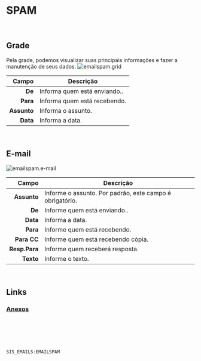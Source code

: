 # SPAM
<br>

## Grade
Pela grade, podemos visualizar suas principais informações e fazer a manutenção de seus dados.
![emailspam.grid](https://raw.githubusercontent.com/netforcews/docs-siscom/master/geral/imagens/emailspam.grid.png)

Campo | Descrição
--:|---
**De** | Informa quem está enviando..
**Para** | Informa quem está recebendo.
**Assunto** | Informa o assunto.
**Data** | Informa a data.
<br>

## E-mail
![emailspam.e-mail](https://raw.githubusercontent.com/netforcews/docs-siscom/master/geral/imagens/emailspam.e-mail.png)

Campo | Descrição
--:|---
**Assunto** | Informe o assunto. Por padrão, este campo é obrigatório.
**De** | Informe quem está enviando..
**Data** | Informa a data.
**Para** | Informe quem está recebendo.
**Para CC** | Informe quem está recebendo cópia.
**Resp.Para** | Informe quem receberá resposta.
**Texto** | Informe o texto.
<br>

## Links
### [Anexos](/geral/emailanexos.md)
<br>
<br>
<br>
<br>

```SIS_EMAILS:EMAILSPAM```
